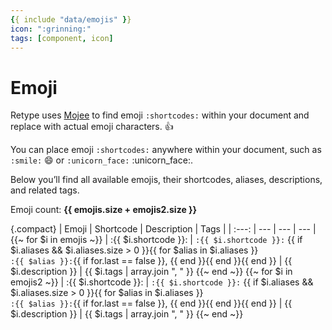 ```yaml
---
{{ include "data/emojis" }}
icon: ":grinning:"
tags: [component, icon]
---
```

# Emoji

Retype uses [Mojee](https://mojeeio.github.io/Mojee/) to find emoji `:shortcodes:` within your document and replace with actual emoji characters. :+1:

You can place emoji `:shortcodes:` anywhere within your document, such as `:smile:` :smile: or `:unicorn_face:` :unicorn_face:.

Below you’ll find all available emojis, their shortcodes, aliases, descriptions, and related tags.

Emoji count: **{{ emojis.size + emojis2.size }}**

{.compact}
| Emoji | Shortcode | Description | Tags |
| :---: | --- | --- | --- |
{{~ for $i in emojis ~}}
| :{{ $i.shortcode }}: | `:{{ $i.shortcode }}:` {{ if $i.aliases && $i.aliases.size > 0 }}{{ for $alias in $i.aliases }}<br>`:{{ $alias }}:`{{ if for.last == false }}, {{ end }}{{ end }}{{ end }} | {{ $i.description }} | {{ $i.tags | array.join ", " }}
{{~ end ~}}
{{~ for $i in emojis2 ~}}
| :{{ $i.shortcode }}: | `:{{ $i.shortcode }}:` {{ if $i.aliases && $i.aliases.size > 0 }}{{ for $alias in $i.aliases }}<br>`:{{ $alias }}:`{{ if for.last == false }}, {{ end }}{{ end }}{{ end }} | {{ $i.description }} | {{ $i.tags | array.join ", " }}
{{~ end ~}}